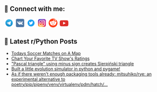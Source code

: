 ## 🔎 Connect with me:
[<img src="https://github.com/bullbesh/bullbesh/blob/main/images/Telegram.png" width="32" height="32" />](https://t.me/bullbesh)
[<img src="https://github.com/bullbesh/bullbesh/blob/main/images/VK.png" width="32" height="32" />](https://vk.com/bullbesh)
[<img src="https://github.com/bullbesh/bullbesh/blob/main/images/Twitter.png" width="32" height="32" />](https://twitter.com/bullbesh1)
[<img src="https://github.com/bullbesh/bullbesh/blob/main/images/Instagram.png" width="32" height="32" />](https://www.instagram.com/bullbesh)
[<img src="https://github.com/bullbesh/bullbesh/blob/main/images/Reddit.png" width="32" height="32" />](https://www.reddit.com/user/bullbesh)
[<img src="https://github.com/bullbesh/bullbesh/blob/main/images/YouTube.png" width="32" height="32" />](https://www.youtube.com/channel/UCtfjRs6uzgq5mfm8S06WTcg)

## 📕 Latest r/Python Posts
<!-- BLOG-POST-LIST:START -->
- [Todays Soccer Matches on A Map](https://www.reddit.com/r/Python/comments/12w92rp/todays_soccer_matches_on_a_map/)
- [Chart Your Favorite TV Show&#39;s Ratings](https://www.reddit.com/r/Python/comments/12w8dol/chart_your_favorite_tv_shows_ratings/)
- [&quot;Pascal triangle&quot; using minus sign creates Sierpiński triangle](https://www.reddit.com/r/Python/comments/12w6khk/pascal_triangle_using_minus_sign_creates/)
- [Built a little evolution simulator in python and pygame!](https://www.reddit.com/r/Python/comments/12w4gg5/built_a_little_evolution_simulator_in_python_and/)
- [As if there weren&#39;t enough packaging tools already: mitsuhiko/rye: an experimental alternative to poetry/pip/pipenv/venv/virtualenv/pdm/hatch/…](https://www.reddit.com/r/Python/comments/12w2ws7/as_if_there_werent_enough_packaging_tools_already/)
<!-- BLOG-POST-LIST:END -->
